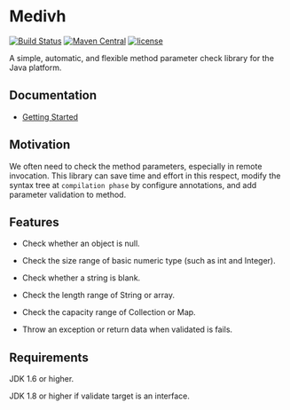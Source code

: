 # Medivh

[![Build Status](https://travis-ci.org/moyada/medivh.svg?branch=master)](https://travis-ci.org/moyada/medivh)
[![Maven Central](https://maven-badges.herokuapp.com/maven-central/io.github.moyada/medivh/badge.svg)](https://maven-badges.herokuapp.com/maven-central/io.github.moyada/medivh)
[![license](https://img.shields.io/hexpm/l/plug.svg)](https://github.com/moyada/medivh/blob/master/LICENSE)

A simple, automatic, and flexible method parameter check library for the Java platform.

## Documentation

* [Getting Started](https://moyada.github.io/medivh/)

## Motivation

We often need to check the method parameters, especially in remote invocation.
This library can save time and effort in this respect, modify the syntax tree at `compilation phase` by configure annotations, and add parameter validation to method.

## Features

* Check whether an object is null.

* Check the size range of basic numeric type (such as int and Integer).

* Check whether a string is blank.

* Check the length range of String or array.

* Check the capacity range of Collection or Map.

* Throw an exception or return data when validated is fails.

## Requirements

JDK 1.6 or higher.

JDK 1.8 or higher if validate target is an interface. 